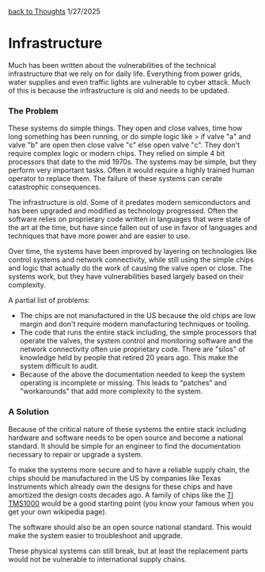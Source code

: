 [back to Thoughts](https://github.com/Marking-Time/Thoughts/tree/main)
1/27/2025
# Infrastructure  

Much has been written about the vulnerabilities of the technical infrastructure that we rely on for daily life. Everything from power grids, water supplies and even traffic lights are vulnerable to cyber attack. Much of this is because the infrastructure is old and needs to be updated.

### The Problem
These systems do simple things.  They open and close valves, time how long something has been running, or do simple logic like > if valve "a" and valve "b" are open then close valve "c" else open valve "c". They don't require complex logic or modern chips.  They relied on simple 4 bit processors that date to the mid 1970s. The systems may be simple, but they perform very important tasks.  Often it would require a highly trained human operator to replace them. The failure of these systems can cerate catastrophic consequences.

The infrastructure is old.  Some of it predates modern semiconductors and has been upgraded and modified as technology progressed.  Often the software relies on proprietary code written in languages that were state of the art at the time, but have since fallen out of use in favor of languages and techniques  that have more power and are easier to use.  

Over time, the systems have been improved by layering on technologies like control systems and network connectivity, while still using the simple chips and logic that actually do the work of causing the valve open or close. The systems work, but they have vulnerabilities based largely based on their complexity.  

A partial list of problems:
- The chips are not manufactured in the US because the old chips are low margin and don't require modern manufacturing techniques or tooling.
- The code that runs the entire stack including, the simple processors that operate the valves, the system control and monitoring software and the network connectivity often use proprietary code.  There are "silos" of knowledge held by people that retired 20 years ago. This make the system difficult to audit. 
- Because of the above the documentation needed to keep the system operating is incomplete or missing.  This leads to "patches" and "workarounds" that add more complexity to the system.

### A Solution  
Because of the critical nature of these systems the entire stack including hardware and software needs to be open source and become a national standard. It should be simple for an engineer to find the documentation necessary to repair or upgrade a system. 

To make the systems more secure and to have a reliable supply chain, the chips should be manufactured in the US by companies like Texas Instruments which already own the designs for these chips and have amortized the design costs decades ago.  A family of chips like the [TI TMS1000](https://en.wikipedia.org/wiki/Texas_Instruments_TMS1000) would be a good starting point (you know your famous when you get your own wikipedia page).  

The software should also be an open source national standard. This would make the system easier to troubleshoot and upgrade.

These physical systems can still break, but at least the replacement parts would not be vulnerable to international supply chains. 






